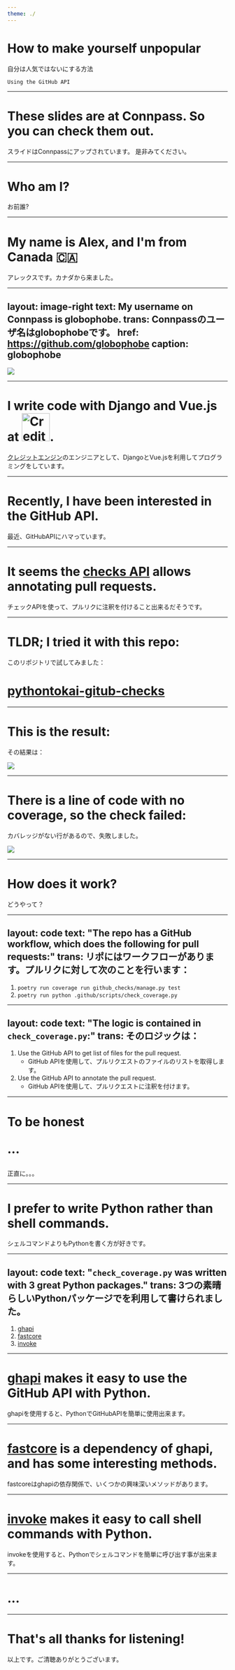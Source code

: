 ```yaml
---
theme: ./
---
```


# How to make yourself unpopular

自分は人気ではないにする方法

`Using the GitHub API`

---

# These slides are at Connpass. So you can check them out.

スライドはConnpassにアップされています。 是非みてください。

---

# Who am I?

お前誰?

---

# My name is Alex, and I'm from Canada 🇨🇦

アレックスです。カナダから来ました。

---
layout: image-right
text: My username on Connpass is globophobe.
trans: Connpassのユーザ名はglobophobeです。
href: https://github.com/globophobe
caption: globophobe 
---

<img class="m-auto border-radius" style="max-width: 80%;" src="/assets/arex.jpg" />

---

# I write code with Django and Vue.js at <a href="https://creditengine.jp/"><img class="inline" style="height: 4rem;" src="/assets/credit-engine.svg" alt="Credit Engine" /></a>.

<a href="https://creditengine.jp/">クレジットエンジン</a>のエンジニアとして、DjangoとVue.jsを利用してプログラミングをしています。

---

# Recently, I have been interested in the GitHub API.

最近、GitHubAPIにハマっています。

---

# It seems the [checks API](https://docs.github.com/en/rest/reference/checks) allows annotating pull requests.

チェックAPIを使って、プルリクに注釈を付けること出来るだそうです。

---

# TLDR; I tried it with this repo: 

このリポジトリで試してみました：

# [pythontokai-gitub-checks](https://github.com/globophobe/pythontokai-github-checks)

---

# This is the result:

その結果は：

<img src="/assets/failing-coverage.png" />

---

# There is a line of code with no coverage, so the check failed:

カバレッジがない行があるので、失敗しました。

<img src="/assets/failing-coverage-annotation.png" />

---

# How does it work?

どうやって？

---
layout: code
text: "The repo has a GitHub workflow, which does the following for pull requests:"
trans: リポにはワークフローがあります。プルリクに対して次のことを行います：
---

1. `poetry run coverage run github_checks/manage.py test`
2. `poetry run python .github/scripts/check_coverage.py`

---
layout: code
text: "The logic is contained in <code>check_coverage.py</code>:"
trans: そのロジックは：
---

1. Use the GitHub API to get list of files for the pull request.
   * GitHub APIを使用して、プルリクエストのファイルのリストを取得します。
2. Use the GitHub API to annotate the pull request.
   * GitHub APIを使用して、プルリクエストに注釈を付けます。

---

# To be honest<p class="ellipsis">...</p>

正直に。。。

---

# I prefer to write Python rather than shell commands.

シェルコマンドよりもPythonを書く方が好きです。

---
layout: code
text: "<code>check_coverage.py</code> was written with 3 great Python packages."
trans: 3つの素晴らしいPythonパッケージでを利用して書けられました。
---

1. [ghapi](https://github.com/fastai/ghapi)
2. [fastcore](https://github.com/fastai/fastcore)
3. [invoke](https://github.com/pyinvoke/invoke)

---

# [ghapi](https://github.com/fastai/ghapi) makes it easy to use the GitHub API with Python.
ghapiを使用すると、PythonでGitHubAPIを簡単に使用出来ます。

---

# [fastcore](https://github.com/fastai/fastcore) is a dependency of ghapi, and has some interesting methods.

fastcoreはghapiの依存関係で、いくつかの興味深いメソッドがあります。

---

# [invoke](https://github.com/pyinvoke/invoke) makes it easy to call shell commands with Python.

invokeを使用すると、Pythonでシェルコマンドを簡単に呼び出す事が出来ます。

---

# ...

---

# That's all thanks for listening!

以上です。ご清聴ありがとうございます。
